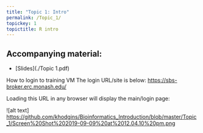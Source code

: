 ```yaml
---
title: "Topic 1: Intro"
permalink: /Topic_1/
topickey: 1
topictitle: R intro
---
```




Accompanying material:
---------------------

* [Slides](./Topic 1.pdf)


How to login to training VM
The login URL/site is below: https://sbs-broker.erc.monash.edu/ 

Loading this URL in any browser will display the main/login page:

![alt text] https://github.com/khodgins/Bioinformatics_Introduction/blob/master/Topic_1/Screen%20Shot%202019-09-09%20at%2012.04.10%20pm.png






